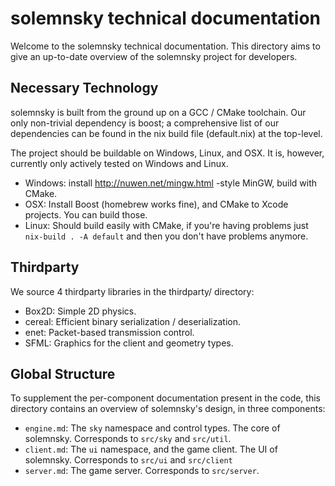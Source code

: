 # solemnsky technical documentation

Welcome to the solemnsky technical documentation. This directory aims to give an 
 up-to-date overview of the solemnsky project for developers.

## Necessary Technology

solemnsky is built from the ground up on a GCC / CMake toolchain. Our only non-trivial 
 dependency is boost; a comprehensive list of our dependencies can be found in the
 nix build file (default.nix) at the top-level.

The project should be buildable on Windows, Linux, and OSX. It is, however, currently only 
 actively tested on Windows and Linux.

 * Windows: install http://nuwen.net/mingw.html -style MinGW, build with CMake.
 * OSX: Install Boost (homebrew works fine), and CMake to Xcode projects. You can build those.
 * Linux: Should build easily with CMake, if you're having problems just 
 `nix-build . -A default` and then you don't have problems anymore.

## Thirdparty

We source 4 thirdparty libraries in the thirdparty/ directory:

* Box2D: Simple 2D physics.
* cereal: Efficient binary serialization / deserialization.
* enet: Packet-based transmission control.
* SFML: Graphics for the client and geometry types.

## Global Structure

To supplement the per-component documentation present in the code, this directory
 contains an overview of solemnsky's design, in three components:

 * `engine.md`: The `sky` namespace and control types. The core of solemnsky. Corresponds to `src/sky` and `src/util`.
 * `client.md`: The `ui` namespace, and the game client. The UI of solemnsky. Corresponds to `src/ui` and `src/client`
 * `server.md`: The game server. Corresponds to `src/server`.

